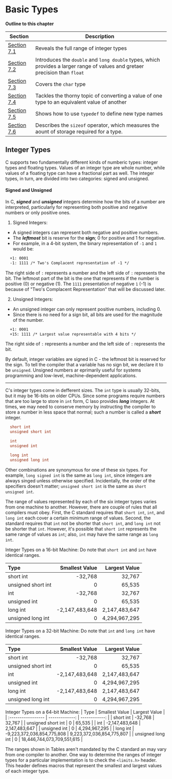 # Basic Types

**Outline to this chapter**

| Section                              | Description                                                                                                                 |
| ------------------------------------ | --------------------------------------------------------------------------------------------------------------------------- |
| [Section 7.1](#integer-types)        | Reveals the full range of integer types                                                                                     |
| [Section 7.2](#floating-types)       | Introduces the `double` and `long double` types, which provides a larger range of values and gretaer precision than `float` |
| [Section 7.3](#character-types)      | Covers the `char` type                                                                                                      |
| [Section 7.4](#type-conversion)      | Tackles the thorny topic of converting a value of one type to an equivalent value of another                                |
| [Section 7.5](#type-definition)      | Shows how to use `typedef` to define new type names                                                                         |
| [Section 7.6](#the-sizeof-character) | Describes the `sizeof` operator, which measures the aount of storage required for a type.                                   |

## Integer Types

C supports two fundamentally different kinds of numberic types: integer types and floating types. Values of an integer type are whole number, while values of a floating type can have a fractional part as well.
The integer types, in turn, are divided into two categories: signed and unsigned.

#### Signed and Unsigned

In C, **_signed_** and **_unsigned_** integers determine how the bits of a number are interpreted, particularly for representing both positive and negative numbers or only positive ones.

1. Signed Integers:

- A signed integers can represent both negative and positive numbers.
- The **_leftmost_** bit is reserve for the **sign**; 0 for positive and 1 for negative.
- For example, in a 4-bit system, the binary representation of `-1` and `1` would be:

```diff
  +1: 0001
  -1: 1111 /* Two's Complacent representation of -1 */
```

The right side of `:` represents a number and the left side of `:` represents the bit. The leftmost part of the bit is the one that represents if the number is positive (0) or negative (1).
The `1111` presentation of negative `1` (-1) is because of "Two's Complacent Representation" that will be discussed later.

2. Unsigned Integers:

- An unsigned integer can only represent positive numbers, including 0.
- Since there is no need for a sign bit, all bits are used for the magnitude of the number.

```diff
  +1: 0001
  +15: 1111 /* Largest value representable with 4 bits */
```

The right side of `:` represents a number and the left side of `:` represents the bit.

By default, integer variables are signed in C - the leftmost bit is reserved for the sign. To tell the compiler that a variable has no sign bit, we declare it to be `unsigned`.
Unsigned numbers ar eprimarily useful for systems programming and low-level, machine-dependent applications.

---

C's integer types come in defferent sizes. The `int` type is usually 32-bits, but it may be 16-bits on older CPUs. Since some programs require numbers that are too large to store in `int` form, C laso provides **_long_** integers.
At times, we may need to conserve memory by instructing the compiler to store a number in less space that normal; such a number is called a **_short_** integer.

```c
  short int
  unsigned short int

  int
  unsigned int

  long int
  unsigned long int
```

Other combinations are synonymous for one of these six types. For example, `long signed int` is the same as `long int`, since integers are always singed unless otherwise specified. Incidentally, the order of the specifiers doesn't matter; `unsigned short int` is the same as `short unsigned int`.

The range of values represented by each of the six integer types varies from one machine to another.
However, there are couple of rules that all compilers must obey.
First, the C standard requires that `short int`, `int`, and `long int` each cover a certain minimum range of values. Second, the standard requires that `int` not be shorter that `short int`, and `long int` not be shorter that `int`. However, it's possible that `short int` represents the same range of values as `int`; also, `int` may have the same range as `long int`.

Integer Types on a 16-bit Machine: Do note that `short int` and `int` have identical ranges.

| Type               | Smallest Value | Largest Value |
| :----------------- | -------------: | ------------: |
| short int          |        -32,768 |        32,767 |
| unsigned short int |              0 |        65,535 |
| int                |        -32,768 |        32,767 |
| unsigned int       |              0 |        65,535 |
| long int           | -2,147,483,648 | 2,147,483,647 |
| unsigned long int  |              0 | 4,294,967,295 |

Integer Types on a 32-bit Machine: Do note that `int` and `long int` have identical ranges.

| Type               | Smallest Value | Largest Value |
| :----------------- | -------------: | ------------: |
| short int          |        -32,768 |        32,767 |
| unsigned short int |              0 |        65,535 |
| int                | -2,147,483,648 | 2,147,483,647 |
| unsigned int       |              0 | 4,294,967,295 |
| long int           | -2,147,483,648 | 2,147,483,647 |
| unsigned long int  |              0 | 4,294,967,295 |

Integer Types on a 64-bit Machine:
| Type | Smallest Value | Largest Value |
| :----------------- | -------------: | ------------: |
| short int | -32,768 | 32,767 |
| unsigned short int | 0 | 65,535 |
| int | -2,147,483,648 | 2,147,483,647 |
| unsigned int | 0 | 4,294,967,295 |
| long int | -9,223,372,036,854,775,808 | 9,223,372,036,854,775,807 |
| unsigned long int | 0 | 18,446,744,073,709,551,615 |

The ranges shown in Tables aren't mandated by the C standard an may vary from one compiler to another. One way to determine the ranges of integer types for a particular implementation is to check the `<limits.h>` header. This header defines macros that represent the smallest and largest values of each integer type.
